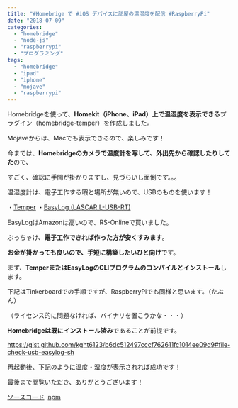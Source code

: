 ```yaml
---
title: "#Homebrige で #iOS デバイスに部屋の温湿度を配信 #RaspberryPi"
date: "2018-07-09"
categories: 
  - "homebridge"
  - "node-js"
  - "raspberrypi"
  - "プログラミング"
tags: 
  - "homebridge"
  - "ipad"
  - "iphone"
  - "mojave"
  - "raspberrypi"
---
```


Homebridgeを使って、**Homekit（iPhone、iPad）上で温湿度を表示できる**プラグイン（homebridge-temper）を作成しました。

Mojaveからは、Macでも表示できるので、楽しみです！

今までは、**Homebridgeのカメラで温度計を写して、外出先から確認したりしてた**ので、

すごく、確認に手間が掛かりますし、見づらいし面倒です。。。

温湿度計は、電子工作する暇と場所が無いので、USBのものを使います！

・[Temper](https://amzn.to/2o8DxTV) ・[EasyLog (LASCAR L-USB-RT)](https://amzn.to/2MRTUSW) 

EasyLogはAmazonは高いので、RS-Onlineで買いました。

ぶっちゃけ、**電子工作できれば作った方が安くすみます**。

**お金が掛かっても良いので、手短に構築したいひと向け**です。

まず、**TemperまたはEasyLogのCLIプログラムのコンパイルとインストール**します。

下記はTinkerboardでの手順ですが、RaspberryPiでも同様と思います。（たぶん）

（ライセンス的に問題なければ、バイナリを置こうかな・・・）

**Homebridgeは既にインストール済み**であることが前提です。

https://gist.github.com/kght6123/b6dc512497cccf762611fc1014ee09d9#file-check-usb-easylog-sh

再起動後、下記のように温度・湿度が表示されれば成功です！

最後まで閲覧いただき、ありがとうございます！

<amp-img src="/images/posts/sier-se/screen-01-169x300.png" layout="intrinsic" width="2511" height="1137" class="block"></amp-img>

[ソースコード](https://github.com/kght6123/homebridge-temper)  [npm](https://www.npmjs.com/package/homebridge-temper)
